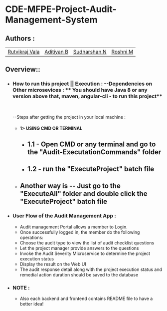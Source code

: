 # CDE-MFPE-Project-Audit-Management-System

## Authors :

<table>
  <tr>
      <td>
        <a href="https://github.com/rutvikraj">Rutvikraj Vala</a>
        </td>
      <td>
        <a href="https://github.com/adityan2851">Aditiyan B</a>
        </td>
      <td>
        <a href="https://github.com/">Sudharshan N</a>
        </td>
      <td>
        <a href="https://github.com/">Roshni M</a>
        </td>
    </tr>
</table>

## Overview::

* ### How to run this project || Execution : --Dependencies on Other microsevices : ** You should have Java 8 or any version above that, maven, angular-cli - to run this project**
  <br/>

   --Steps after getting the project in your local machine : 
    

  * #### 1> USING CMD OR TERMINAL<br/>
    * ## 1.1 - Open CMD or any terminal and go to the "Audit-ExecutationCommands" folder<br/>
    * ## 1.2 - run the "ExecuteProject" batch file<br/>

  * ## Another way is -- Just go to the "ExecuteAll" folder and double click the "ExecuteProject" batch file<br/>

* ### User Flow of the Audit Management App : 
    * Audit management Portal allows a member to Login. 
    * Once successfully logged in, the member do the following operations: 
    * Choose the audit type to view the list of audit checklist questions
    * Let the project manager provide answers to the questions 
    * Invoke the Audit Severity Microservice to determine the project execution status
    * Display the result on the Web UI 
    * The audit response detail along with the project execution status and remedial action duration should be saved to the database

* ### NOTE : 
    * Also each backend and frontend contains README file to have a better idea!    
